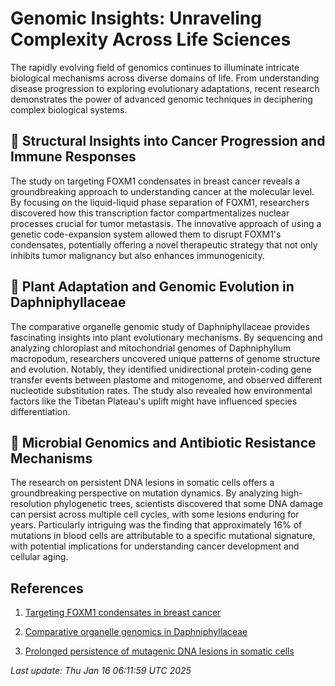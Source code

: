 # Genomic Insights: Unraveling Complexity Across Life Sciences

The rapidly evolving field of genomics continues to illuminate intricate biological mechanisms across diverse domains of life. From understanding disease progression to exploring evolutionary adaptations, recent research demonstrates the power of advanced genomic techniques in deciphering complex biological systems.

## 🧬 Structural Insights into Cancer Progression and Immune Responses

The study on targeting FOXM1 condensates in breast cancer reveals a groundbreaking approach to understanding cancer at the molecular level. By focusing on the liquid-liquid phase separation of FOXM1, researchers discovered how this transcription factor compartmentalizes nuclear processes crucial for tumor metastasis. The innovative approach of using a genetic code-expansion system allowed them to disrupt FOXM1's condensates, potentially offering a novel therapeutic strategy that not only inhibits tumor malignancy but also enhances immunogenicity.

## 🌱 Plant Adaptation and Genomic Evolution in Daphniphyllaceae

The comparative organelle genomic study of Daphniphyllaceae provides fascinating insights into plant evolutionary mechanisms. By sequencing and analyzing chloroplast and mitochondrial genomes of Daphniphyllum macropodum, researchers uncovered unique patterns of genome structure and evolution. Notably, they identified unidirectional protein-coding gene transfer events between plastome and mitogenome, and observed different nucleotide substitution rates. The study also revealed how environmental factors like the Tibetan Plateau's uplift might have influenced species differentiation.

## 🦠 Microbial Genomics and Antibiotic Resistance Mechanisms

The research on persistent DNA lesions in somatic cells offers a groundbreaking perspective on mutation dynamics. By analyzing high-resolution phylogenetic trees, scientists discovered that some DNA damage can persist across multiple cell cycles, with some lesions enduring for years. Particularly intriguing was the finding that approximately 16% of mutations in blood cells are attributable to a specific mutational signature, with potential implications for understanding cancer development and cellular aging.

## References

1. [Targeting FOXM1 condensates in breast cancer](https://pubmed.ncbi.nlm.nih.gov/39814884/)

2. [Comparative organelle genomics in Daphniphyllaceae](https://pubmed.ncbi.nlm.nih.gov/39815181/)

3. [Prolonged persistence of mutagenic DNA lesions in somatic cells](https://pubmed.ncbi.nlm.nih.gov/39814886/)

*Last update: Thu Jan 16 06:11:59 UTC 2025*
